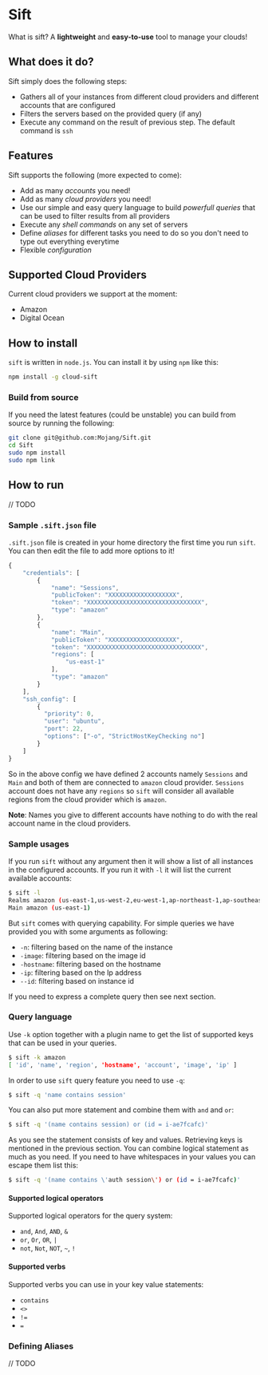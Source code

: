 # Sift

What is sift? A __lightweight__ and __easy-to-use__ tool to manage your clouds!

## What does it do?

Sift simply does the following steps:

- Gathers all of your instances from different cloud providers and different accounts that are configured
- Filters the servers based on the provided query (if any)
- Execute any command on the result of previous step. The default command is `ssh`

## Features

Sift supports the following (more expected to come):

- Add as many _accounts_ you need!
- Add as many _cloud providers_ you need!
- Use our simple and easy query language to build _powerfull queries_ that can be used to filter results from all providers
- Execute any _shell commands_ on any set of servers
- Define _aliases_ for different tasks you need to do so you don't need to type out everything everytime
- Flexible _configuration_


## Supported Cloud Providers

Current cloud providers we support at the moment:

- Amazon
- Digital Ocean


## How to install

`sift` is written in `node.js`. You can install it by using `npm` like this:

```bash
npm install -g cloud-sift
```

### Build from source

If you need the latest features (could be unstable) you can build from source by running the following:

```bash
git clone git@github.com:Mojang/Sift.git
cd Sift
sudo npm install
sudo npm link
```

## How to run

// TODO

### Sample `.sift.json` file

`.sift.json` file is created in your home directory the first time you run `sift`. You can then edit the file to add more options to it!

```javascript
{
    "credentials": [
        {
            "name": "Sessions",
            "publicToken": "XXXXXXXXXXXXXXXXXXX",
            "token": "XXXXXXXXXXXXXXXXXXXXXXXXXXXXXXXX",
        	"type": "amazon"
        },
        {
            "name": "Main",
            "publicToken": "XXXXXXXXXXXXXXXXXXX",
            "token": "XXXXXXXXXXXXXXXXXXXXXXXXXXXXXXXX",
            "regions": [
                "us-east-1"
            ],
            "type": "amazon"
        }
    ],
    "ssh_config": [
        {
          "priority": 0,
          "user": "ubuntu",
          "port": 22,
          "options": ["-o", "StrictHostKeyChecking no"]
        }
    ]
}
```

So in the above config we have defined 2 accounts namely `Sessions` and `Main` and both of them are connected to `amazon` cloud provider. `Sessions` account does not have any `regions` so `sift` will consider all available regions from the cloud provider which is `amazon`.

**Note**: Names you give to different accounts have nothing to do with the real account name in the cloud providers.

### Sample usages

If you run `sift` without any argument then it will show a list of all instances in the configured accounts. If you run it with `-l` it will list the current available accounts:

```bash
$ sift -l 
Realms amazon (us-east-1,us-west-2,eu-west-1,ap-northeast-1,ap-southeast-2) 
Main amazon (us-east-1) 
```

But `sift` comes with querying capability. For simple queries we have provided you with some arguments as following:

- `-n`: filtering based on the name of the instance
- `-image`: filtering based on the image id
- `-hostname`: filtering based on the hostname
- `-ip`: filtering based on the Ip address
- `--id`: filtering based on instance id

If you need to express a complete query then see next section.

### Query language

Use `-k` option together with a plugin name to get the list of supported keys that can be used in your queries.

```bash
$ sift -k amazon
[ 'id', 'name', 'region', 'hostname', 'account', 'image', 'ip' ]
```

In order to use `sift` query feature you need to use `-q`:

```bash
$ sift -q 'name contains session'
```

You can also put more statement and combine them with `and` and `or`:

```bash
$ sift -q '(name contains session) or (id = i-ae7fcafc)'
```

As you see the statement consists of key and values. Retrieving keys is mentioned in the previous section. 
You can combine logical statement as much as you need. If you need to have whitespaces in your values you can escape them list this:

```bash
$ sift -q '(name contains \'auth session\') or (id = i-ae7fcafc)'
```

#### Supported logical operators

Supported logical operators for the query system:
- `and`, `And`, `AND`, `&`
- `or`, `Or`, `OR`, `|`
- `not`, `Not`, `NOT`, `~`, `!`

#### Supported verbs

Supported verbs you can use in your key value statements:
- `contains`
- `<>`
- `!=`
- `=`


### Defining Aliases

// TODO